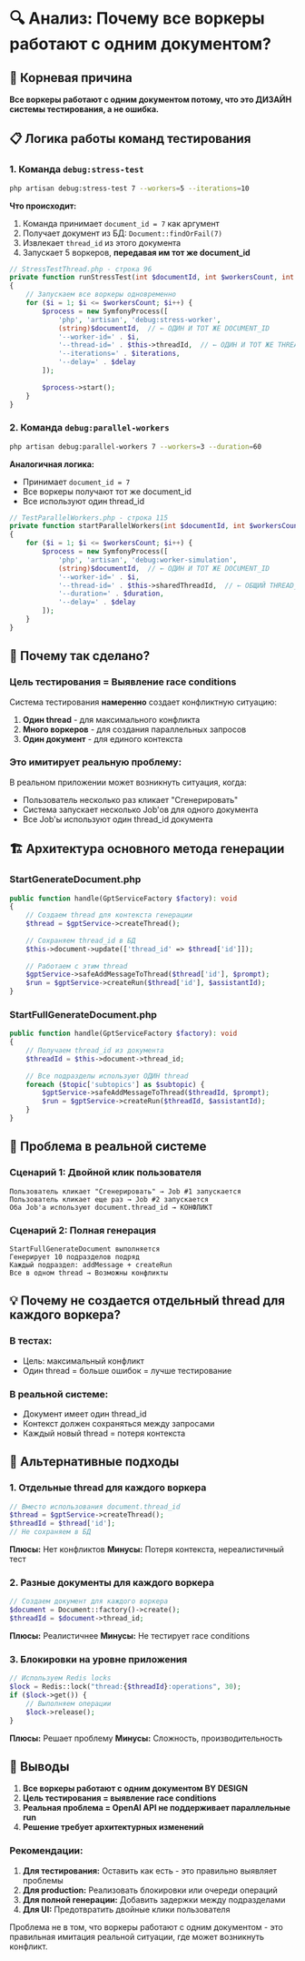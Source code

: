 # 🔍 Анализ: Почему все воркеры работают с одним документом?

## 🎯 Корневая причина

**Все воркеры работают с одним документом потому, что это ДИЗАЙН системы тестирования, а не ошибка.**

## 📋 Логика работы команд тестирования

### 1. **Команда `debug:stress-test`**

```bash
php artisan debug:stress-test 7 --workers=5 --iterations=10
```

**Что происходит:**
1. Команда принимает `document_id = 7` как аргумент
2. Получает документ из БД: `Document::findOrFail(7)`
3. Извлекает `thread_id` из этого документа
4. Запускает 5 воркеров, **передавая им тот же document_id**

```php
// StressTestThread.php - строка 96
private function runStressTest(int $documentId, int $workersCount, int $iterations, bool $noDelay): void
{
    // Запускаем все воркеры одновременно
    for ($i = 1; $i <= $workersCount; $i++) {
        $process = new SymfonyProcess([
            'php', 'artisan', 'debug:stress-worker',
            (string)$documentId,  // ← ОДИН И ТОТ ЖЕ DOCUMENT_ID
            '--worker-id=' . $i,
            '--thread-id=' . $this->threadId,  // ← ОДИН И ТОТ ЖЕ THREAD_ID
            '--iterations=' . $iterations,
            '--delay=' . $delay
        ]);
        
        $process->start();
    }
}
```

### 2. **Команда `debug:parallel-workers`**

```bash
php artisan debug:parallel-workers 7 --workers=3 --duration=60
```

**Аналогичная логика:**
- Принимает `document_id = 7`
- Все воркеры получают тот же document_id
- Все используют один thread_id

```php
// TestParallelWorkers.php - строка 115
private function startParallelWorkers(int $documentId, int $workersCount, int $duration, int $delay): void
{
    for ($i = 1; $i <= $workersCount; $i++) {
        $process = new SymfonyProcess([
            'php', 'artisan', 'debug:worker-simulation',
            (string)$documentId,  // ← ОДИН И ТОТ ЖЕ DOCUMENT_ID
            '--worker-id=' . $i,
            '--thread-id=' . $this->sharedThreadId,  // ← ОБЩИЙ THREAD_ID
            '--duration=' . $duration,
            '--delay=' . $delay
        ]);
    }
}
```

## 🤔 Почему так сделано?

### **Цель тестирования = Выявление race conditions**

Система тестирования **намеренно** создает конфликтную ситуацию:

1. **Один thread** - для максимального конфликта
2. **Много воркеров** - для создания параллельных запросов
3. **Один документ** - для единого контекста

### **Это имитирует реальную проблему:**

В реальном приложении может возникнуть ситуация, когда:
- Пользователь несколько раз кликает "Сгенерировать"
- Система запускает несколько Job'ов для одного документа
- Все Job'ы используют один thread_id документа

## 🏗️ Архитектура основного метода генерации

### **StartGenerateDocument.php**
```php
public function handle(GptServiceFactory $factory): void
{
    // Создаем thread для контекста генерации
    $thread = $gptService->createThread();
    
    // Сохраняем thread_id в БД
    $this->document->update(['thread_id' => $thread['id']]);
    
    // Работаем с этим thread
    $gptService->safeAddMessageToThread($thread['id'], $prompt);
    $run = $gptService->createRun($thread['id'], $assistantId);
}
```

### **StartFullGenerateDocument.php**
```php
public function handle(GptServiceFactory $factory): void
{
    // Получаем thread_id из документа
    $threadId = $this->document->thread_id;
    
    // Все подразделы используют ОДИН thread
    foreach ($topic['subtopics'] as $subtopic) {
        $gptService->safeAddMessageToThread($threadId, $prompt);
        $run = $gptService->createRun($threadId, $assistantId);
    }
}
```

## 🚨 Проблема в реальной системе

### **Сценарий 1: Двойной клик пользователя**
```
Пользователь кликает "Сгенерировать" → Job #1 запускается
Пользователь кликает еще раз → Job #2 запускается
Оба Job'а используют document.thread_id → КОНФЛИКТ
```

### **Сценарий 2: Полная генерация**
```
StartFullGenerateDocument выполняется
Генерирует 10 подразделов подряд
Каждый подраздел: addMessage + createRun
Все в одном thread → Возможны конфликты
```

## 💡 Почему не создается отдельный thread для каждого воркера?

### **В тестах:**
- Цель: максимальный конфликт
- Один thread = больше ошибок = лучше тестирование

### **В реальной системе:**
- Документ имеет один thread_id
- Контекст должен сохраняться между запросами
- Каждый новый thread = потеря контекста

## 🔧 Альтернативные подходы

### **1. Отдельные thread для каждого воркера**
```php
// Вместо использования document.thread_id
$thread = $gptService->createThread();
$threadId = $thread['id'];
// Не сохраняем в БД
```

**Плюсы:** Нет конфликтов
**Минусы:** Потеря контекста, нереалистичный тест

### **2. Разные документы для каждого воркера**
```php
// Создаем документ для каждого воркера
$document = Document::factory()->create();
$threadId = $document->thread_id;
```

**Плюсы:** Реалистичнее
**Минусы:** Не тестирует race conditions

### **3. Блокировки на уровне приложения**
```php
// Используем Redis locks
$lock = Redis::lock("thread:{$threadId}:operations", 30);
if ($lock->get()) {
    // Выполняем операции
    $lock->release();
}
```

**Плюсы:** Решает проблему
**Минусы:** Сложность, производительность

## 🎯 Выводы

1. **Все воркеры работают с одним документом BY DESIGN**
2. **Цель тестирования = выявление race conditions**
3. **Реальная проблема = OpenAI API не поддерживает параллельные run**
4. **Решение требует архитектурных изменений**

### **Рекомендации:**

1. **Для тестирования:** Оставить как есть - это правильно выявляет проблемы
2. **Для production:** Реализовать блокировки или очереди операций
3. **Для полной генерации:** Добавить задержки между подразделами
4. **Для UI:** Предотвратить двойные клики пользователя

Проблема не в том, что воркеры работают с одним документом - это правильная имитация реальной ситуации, где может возникнуть конфликт. 
